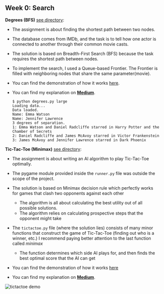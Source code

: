 <h2>Week 0: Search</h2>


**Degrees (BFS)** [see directory](https://github.com/dtemir/harvard-CS50AI/tree/master/degrees):
    
* The assignment is about finding the shortest path between two nodes.
* The database comes from IMDb, and the task is to tell how one actor is connected to another through their common movie casts.
* The solution is based on Breadth-First Search (BFS) because the task requires the shortest path between nodes.
* To implement the search, I used a Queue-based Frontier. The Frontier is filled with neighboring nodes that share the same parameter(movie).
* You can find the demonstration of how it works [here](https://www.youtube.com/watch?v=0bksDFskiRM&t=1s&ab_channel=DamirTemir).
* You can find my explanation on [**Medium**](https://damirtemir.medium.com/do-all-hollywood-actors-know-each-other-breadth-first-search-in-action-1b37df515928).


      $ python degrees.py large
      Loading data...
      Data loaded.
      Name: Emma Watson
      Name: Jennifer Lawrence
      3 degrees of separation.
      1: Emma Watson and Daniel Radcliffe starred in Harry Potter and the Chamber of Secrets
      2: Daniel Radcliffe and James McAvoy starred in Victor Frankenstein
      3: James McAvoy and Jennifer Lawrence starred in Dark Phoenix
    

**Tic-Tac-Toe (Minimax)** [see directory](https://github.com/dtemir/harvard-CS50AI/tree/master/tictactoe):

* The assignment is about writing an AI algorithm to play Tic-Tac-Toe optimally.
* The pygame module provided inside the <code>runner.py</code> file was outside the scope of the project.
* The solution is based on Minimax decision rule which perfectly works for games that clash two opponents against each other
    * The algorithm is all about calculating the best utility out of all possible solutions. 
    * The algorithm relies on calculating prospective steps that the opponent might take

* The <code>tictactoe.py</code> file (where the solution lies) consists of many minor functions that construct the game of Tic-Tac-Toe (finding out who is a winner, etc.)
I recommend paying better attention to the last function called <i>minimax</i>
    * The function determines which side AI plays for, and then finds the best optimal score that the AI can get

* You can find the demonstration of how it works [here](https://www.youtube.com/watch?v=jgmtzfJTEgY&ab_channel=DamirTemir)
* You can find my explanation on [**Medium**](https://medium.com/analytics-vidhya/minimax-algorithm-in-tic-tac-toe-adversarial-search-example-702c7c1030eb).



![tictactoe demo](demo/tictactoe.gif)
